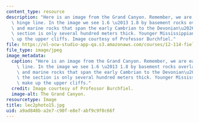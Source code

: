 ```yaml
---
content_type: resource
description: "Here is an image from the Grand Canyon. Remember, we are east of the\
  \ hinge line. In the image we see 1.6 \u2013 1.8 by basement rocks overlain by non-marine\
  \ and marine rocks that span the early Cambrian to the Devonian\u2026but here the\
  \ section is only several hundred meters thick. Younger Mississippian rocks make\
  \ up the upper cliffs. Image courtesy of Professor Burchfiel."
file: https://ol-ocw-studio-app-qa.s3.amazonaws.com/courses/12-114-field-geology-i-fall-2005/a9ad848ba2e7c90fe8e7abf9c9f0c66f_lec2photo15.jpg
file_type: image/jpeg
image_metadata:
  caption: "Here is an image from the Grand Canyon. Remember, we are east of the hinge\
    \ line. In the image we see 1.6 \u2013 1.8 by basement rocks overlain by non-marine\
    \ and marine rocks that span the early Cambrian to the Devonian\u2026but here\
    \ the section is only several hundred meters thick. Younger Mississippian rocks\
    \ make up the upper cliffs."
  credit: Image courtesy of Professor Burchfiel.
  image-alt: The Grand Canyon.
resourcetype: Image
title: lec2photo15.jpg
uid: a9ad848b-a2e7-c90f-e8e7-abf9c9f0c66f
---
```

